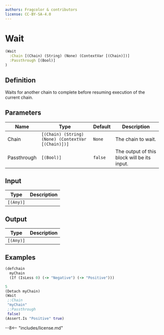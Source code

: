 ```yaml
---
authors: Fragcolor & contributors
license: CC-BY-SA-4.0
---
```



# Wait

```clojure
(Wait
  :Chain [(Chain) (String) (None) (ContextVar [(Chain)])]
  :Passthrough [(Bool)]
)
```


## Definition

Waits for another chain to complete before resuming execution of the current chain.


## Parameters

| Name | Type | Default | Description |
|------|------|---------|-------------|
| Chain | `[(Chain) (String) (None) (ContextVar [(Chain)])]` | `None` | The chain to wait. |
| Passthrough | `[(Bool)]` | `false` | The output of this block will be its input. |


## Input

| Type | Description |
|------|-------------|
| `[(Any)]` |  |


## Output

| Type | Description |
|------|-------------|
| `[(Any)]` |  |


## Examples

```clojure
(defchain
  myChain
  (If (IsLess 0) (-> "Negative") (-> "Positive")))

5
(Detach myChain)
(Wait
 ;:Chain
 "myChain"
 ;:Passthrough
 false)
(Assert.Is "Positive" true)
```


--8<-- "includes/license.md"
